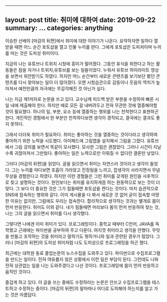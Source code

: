﻿

---
layout:     post
title:      취미에 대하여
date:       2019-09-22
summary:    ...
categories: anything
---
이승한 선배의 [마감의 뒤편]에서 취미에 대한 이야기가 나온다.  요약하자면 일하다 열받을 때면 어느 순간 포토샵을 열고 인물 누끼를 딴다.  그에게 포토샵은 도피처이며 누끼를 따는 것은 도피성 취미이다. 

지금의 나는 유튜브나 트위치 시청에 흥미가 떨어졌다. 그동안 휴식을 취한다고 하는 활동들은 잠을 자거나 트위치,유튜브를 보는 일들이었다. 누워서 유튜브 하이라이트 영상을 보면서 위안받기도 하였다. 하지만 어느 순간부터 새로운 콘텐츠를 보기보단 봤던 콘텐츠를 다시 찾아보는 일이 더 많아졌다. 오랜 시청습관으로 감동이나 웃음의 역치가 높아져서 예전만큼의 자극에는 무감각해진 것 아닌가 싶다.

나는 지금 제1저자로 논문을 쓰고 있다. 교수님께 피드백 받은 부분을 수정하여 빠른 시일 내에 제출해야 한다. 하지만 때로 모든 걸 내버려두고 전혀 무관한 것에 열중해야할 것이 필요했다. 하나의 일, 부분, 요소 등에 열중하는 행위를 나는 천착한다고 표현하곤 한다. 개인적인 경험에서 한 부분만 천착하다보면 생각이 경직되고, 결국에는 결과도 좋지 못하다.

그래서 더더욱 취미가 필요하다. 취미는 좋아하는 것을 열중하는 것이다라고 생각하여 좋아하기 위한 노력을 시도했다. 아이패드에 그림앱을 설치해서 그림을 그렸다. 유튜브에서 그림 강의를 보면서 똑같이 모사했다. 모사한 그림은 괜찮았다. 그러나 시간이 지날수록 귀찮아져서 그만뒀다. 좋아하는 일은 노력으로만 이뤄질 수 없다란 결론만 낳았다. 

그러다 [마감의 뒤편]을 읽었다. 글을 읽으면서 취미는 자연스러 것이라고 생각이 들었다. 그는 누끼를 따다보면 호흡이 가라앉고 진정됨을 느끼고, 잡생각이 사라지면서 무념무상을 경험한다고 하였다. 하지만 이런 경험들은 그런 취미를 갖게된 원인을 사후적으로 찾고 설명하는 것이다. 원인보다는 취미를 유지하게끔 하는 원동력으로 보는 것이 더 맞다. 그 보다 더 중요한 것은 그가 힘들때면 포토샵을 켠다는 것이다. 마치 습관적으로 SNS에 접속하는 행위와 같다. 이미 게시물을 다 봐서 새로운 것 없어 굳이 접속할 마땅한 이유는 없지만, 그럼에도 우리는 접속한다. 합리적으로 생각하는 것과는 별개로 몸이 먼저 반응한다. 취미도 이와 같다. 내가 힘들때면 머리보다 몸이 먼저 반응하여 찾는 것, 나는 그의 글을 읽으면서 취미를 다시 생각했다. 

그렇다면 나에겐 이미 취미가 있다. 프로그래밍이다. 중학교 때부터 C언어, JAVA를 독학했고 근래에는 파이썬을 공부하여 주고 다룬다. 여지껏 취미라고 생각을 안했다. 무엇을 만들고 조작하는 것을 취미라고 말하기도 뭣하거니와 일과 관련된 경우가 많았다. 그러나 [마감의 뒤편]의 도피성 취미처럼 나도 도피성으로 프로그래밍을 하곤 했다.

최근에는 대학원 동료 졸업논문의 뉴스수집을 도와주고 있다. 파이썬으로 수집프로그램을 만드는 일이다. 전혀 여유롭지 않은 상황에서 이런 일은 부담이 된다. 그런데도 나와 전혀 상관없는 일을 나는 도와주겠다고 나선 것이다. 프로그래밍에 몸이 먼저 반응하고 움직인 것이다.

즐겁게 하고 있다. 이 글을 쓰는 중에도 수정하라는 논문은 안쓰고 수집프로그램을 테스트하고 수정하는 중이다. [마감의 뒤편]의 말마따나 어디로 도피해야 하는지를 알고 가는 것은 아름답다. 

